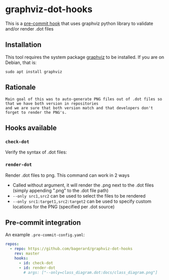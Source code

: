 # graphviz-dot-hooks

This is a [pre-commit hook](https://pre-commit.com/) that uses graphviz python library to validate and/or render .dot files

## Installation

This tool requires the system package [graphviz](https://www.graphviz.org/) to be installed.
If you are on Debian, that is:

    sudo apt install graphviz
    
## Rationale

    Main goal of this was to auto-generate PNG files out of .dot files so that we have both version in repositories
    and we are sure that both version match and that developers don't forget to render the PNG's.

## Hooks available

### `check-dot`
Verify the syntax of .dot files:


### `render-dot`
Render .dot files to png. This command can work in 2 ways

  - Called without argument, it will render the .png next to the .dot files (simply appending ".png" to the .dot file path)
  - `--only src1,src2` can be used to select the files to be rendered
  - `--only src1:target1,src2:target2` can be used to specify custom locations for the PNG (specified per .dot source)


## Pre-commit integration

An example `.pre-commit-config.yaml`:

```yaml
repos:
  - repo: https://github.com/bagerard/graphviz-dot-hooks
    rev: master
    hooks:
      - id: check-dot
      - id: render-dot
        # args: ["--only=class_diagram.dot:docs/class_diagram.png"]
```

